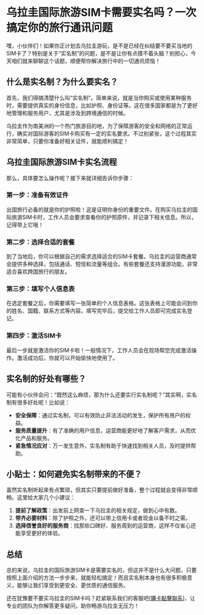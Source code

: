 # 乌拉圭国际旅游SIM卡需要实名吗？一次搞定你的旅行通讯问题

嘿，小伙伴们！如果你正计划去乌拉圭游玩，是不是已经在纠结要不要买当地的SIM卡了？特别是关于“实名制”的问题，是不是让你有点摸不着头脑？别担心，今天咱们就来聊聊这个话题，顺便帮你解决旅行中的一切通讯烦恼！

## 什么是实名制？为什么要实名？

首先，我们得搞清楚什么叫“实名制”。简单来说，就是当你购买或使用某种服务时，需要提供真实的身份信息，比如护照、身份证等。这在很多国家都是为了更好地管理和服务用户，尤其是涉及到跨境通信的时候。

乌拉圭作为南美洲的一个热门旅游目的地，为了保障游客的安全和网络的正常运行，确实对国际游客的SIM卡购买有一定的实名要求。不过别紧张，这个过程其实非常简单，只要你准备好相关证件，就能顺利搞定！

## 乌拉圭国际旅游SIM卡实名流程

那么，具体要怎么操作呢？接下来就详细告诉你步骤：

### 第一步：准备有效证件
出国旅行必备的就是你的护照啦！这是证明你身份的重要文件。在购买乌拉圭的国际旅游SIM卡时，工作人员会要求查看你的护照原件，并记录下相关信息。所以，记得带上它哦！

### 第二步：选择合适的套餐
到了当地后，你可以根据自己的需求选择适合的SIM卡套餐。乌拉圭的运营商通常会提供多种选择，包括通话、短信和流量等组合。有些套餐还支持漫游功能，非常适合喜欢跨国旅行的朋友。

### 第三步：填写个人信息表
在选定套餐之后，你需要填写一张简单的个人信息表格。这张表格上可能会问到你的姓名、国籍、联系方式等内容。填写完毕后，提交给工作人员即可完成实名登记。

### 第四步：激活SIM卡
最后一步就是激活你的SIM卡啦！一般情况下，工作人员会在现场帮您完成激活操作。激活成功后，你就可以开始愉快地使用了。

## 实名制的好处有哪些？

可能有小伙伴会问：“既然这么麻烦，那为什么还要实行实名制呢？”其实啊，实名制有很多好处呢！比如说：

- **安全保障**：通过实名制，可以有效防止非法活动的发生，保护所有用户的权益。
- **服务质量提升**：有了准确的用户信息，运营商能更好地了解客户需求，从而优化产品和服务。
- **紧急情况应对**：万一发生意外，实名制有助于快速找到相关人员，及时提供帮助。

## 小贴士：如何避免实名制带来的不便？

虽然实名制听起来有点繁琐，但其实只要提前做好准备，整个过程就会变得非常顺畅。这里给大家几个小建议：

1. **提前了解政策**：出发前上网查一下乌拉圭的相关规定，做到心中有数。
2. **带齐必要材料**：除了护照之外，还可以带上信用卡或者现金以备不时之需。
3. **选择信誉良好的服务商**：找那些口碑好、服务周到的运营商，这样不仅省心还能享受更好的体验。

## 总结

总的来说，乌拉圭的国际旅游SIM卡是需要实名的，但这并不是什么大问题，只要按照上面介绍的方法一步步来，就能轻松搞定！而且实名制本身也有很多积极意义，能够让我们享受到更安全、更优质的通信服务。

还在犹豫要不要买乌拉圭的SIM卡吗？赶紧联系我们的客服吧[[購卡點擊聯系](https://t.me/s/SXDXQF)]，让专业的团队为你解答更多疑问，助你畅游乌拉圭无压力！